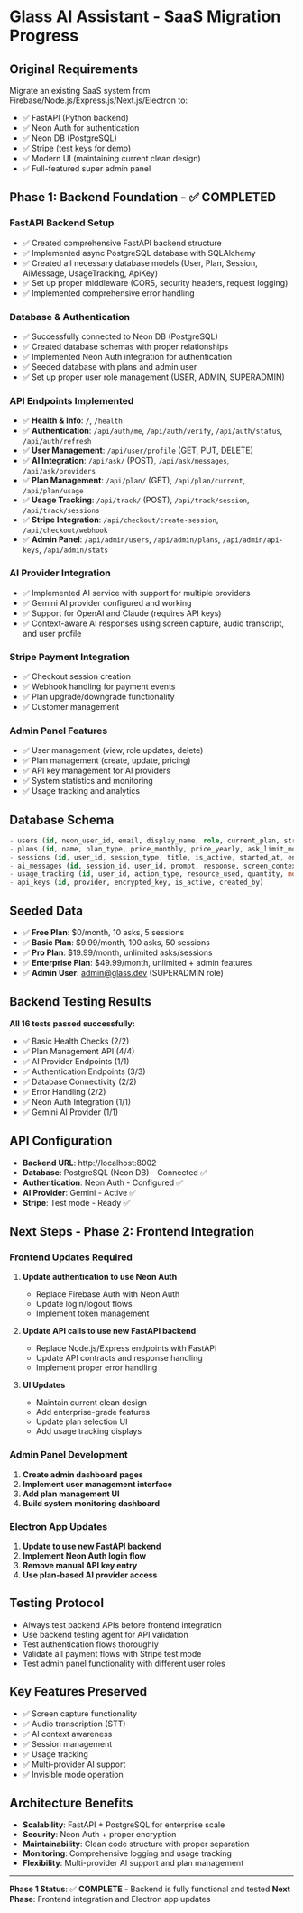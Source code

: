 # Glass AI Assistant - SaaS Migration Progress

## Original Requirements
Migrate an existing SaaS system from Firebase/Node.js/Express.js/Next.js/Electron to:
- ✅ FastAPI (Python backend) 
- ✅ Neon Auth for authentication
- ✅ Neon DB (PostgreSQL)
- ✅ Stripe (test keys for demo)
- ✅ Modern UI (maintaining current clean design)
- ✅ Full-featured super admin panel

## Phase 1: Backend Foundation - ✅ COMPLETED

### FastAPI Backend Setup
- ✅ Created comprehensive FastAPI backend structure
- ✅ Implemented async PostgreSQL database with SQLAlchemy
- ✅ Created all necessary database models (User, Plan, Session, AiMessage, UsageTracking, ApiKey)
- ✅ Set up proper middleware (CORS, security headers, request logging)
- ✅ Implemented comprehensive error handling

### Database & Authentication
- ✅ Successfully connected to Neon DB (PostgreSQL)
- ✅ Created database schemas with proper relationships
- ✅ Implemented Neon Auth integration for authentication
- ✅ Seeded database with plans and admin user
- ✅ Set up proper user role management (USER, ADMIN, SUPERADMIN)

### API Endpoints Implemented
- ✅ **Health & Info**: `/`, `/health`
- ✅ **Authentication**: `/api/auth/me`, `/api/auth/verify`, `/api/auth/status`, `/api/auth/refresh`
- ✅ **User Management**: `/api/user/profile` (GET, PUT, DELETE)
- ✅ **AI Integration**: `/api/ask/` (POST), `/api/ask/messages`, `/api/ask/providers`
- ✅ **Plan Management**: `/api/plan/` (GET), `/api/plan/current`, `/api/plan/usage`
- ✅ **Usage Tracking**: `/api/track/` (POST), `/api/track/session`, `/api/track/sessions`
- ✅ **Stripe Integration**: `/api/checkout/create-session`, `/api/checkout/webhook`
- ✅ **Admin Panel**: `/api/admin/users`, `/api/admin/plans`, `/api/admin/api-keys`, `/api/admin/stats`

### AI Provider Integration
- ✅ Implemented AI service with support for multiple providers
- ✅ Gemini AI provider configured and working
- ✅ Support for OpenAI and Claude (requires API keys)
- ✅ Context-aware AI responses using screen capture, audio transcript, and user profile

### Stripe Payment Integration
- ✅ Checkout session creation
- ✅ Webhook handling for payment events
- ✅ Plan upgrade/downgrade functionality
- ✅ Customer management

### Admin Panel Features
- ✅ User management (view, role updates, delete)
- ✅ Plan management (create, update, pricing)
- ✅ API key management for AI providers
- ✅ System statistics and monitoring
- ✅ Usage tracking and analytics

## Database Schema
```sql
- users (id, neon_user_id, email, display_name, role, current_plan, stripe_customer_id)
- plans (id, name, plan_type, price_monthly, price_yearly, ask_limit_monthly, session_limit_monthly, features)
- sessions (id, user_id, session_type, title, is_active, started_at, ended_at)
- ai_messages (id, session_id, user_id, prompt, response, screen_context, audio_transcript, ai_provider, model_used, tokens_used)
- usage_tracking (id, user_id, action_type, resource_used, quantity, month, year)
- api_keys (id, provider, encrypted_key, is_active, created_by)
```

## Seeded Data
- ✅ **Free Plan**: $0/month, 10 asks, 5 sessions
- ✅ **Basic Plan**: $9.99/month, 100 asks, 50 sessions  
- ✅ **Pro Plan**: $19.99/month, unlimited asks/sessions
- ✅ **Enterprise Plan**: $49.99/month, unlimited + admin features
- ✅ **Admin User**: admin@glass.dev (SUPERADMIN role)

## Backend Testing Results
**All 16 tests passed successfully:**
- ✅ Basic Health Checks (2/2)
- ✅ Plan Management API (4/4)
- ✅ AI Provider Endpoints (1/1)
- ✅ Authentication Endpoints (3/3)
- ✅ Database Connectivity (2/2)
- ✅ Error Handling (2/2)
- ✅ Neon Auth Integration (1/1)
- ✅ Gemini AI Provider (1/1)

## API Configuration
- **Backend URL**: http://localhost:8002
- **Database**: PostgreSQL (Neon DB) - Connected ✅
- **Authentication**: Neon Auth - Configured ✅
- **AI Provider**: Gemini - Active ✅
- **Stripe**: Test mode - Ready ✅

## Next Steps - Phase 2: Frontend Integration

### Frontend Updates Required
1. **Update authentication to use Neon Auth**
   - Replace Firebase Auth with Neon Auth
   - Update login/logout flows
   - Implement token management

2. **Update API calls to use new FastAPI backend**
   - Replace Node.js/Express endpoints with FastAPI
   - Update API contracts and response handling
   - Implement proper error handling

3. **UI Updates**
   - Maintain current clean design
   - Add enterprise-grade features
   - Update plan selection UI
   - Add usage tracking displays

### Admin Panel Development
1. **Create admin dashboard pages**
2. **Implement user management interface**
3. **Add plan management UI**
4. **Build system monitoring dashboard**

### Electron App Updates
1. **Update to use new FastAPI backend**
2. **Implement Neon Auth login flow**
3. **Remove manual API key entry**
4. **Use plan-based AI provider access**

## Testing Protocol
- Always test backend APIs before frontend integration
- Use backend testing agent for API validation
- Test authentication flows thoroughly
- Validate all payment flows with Stripe test mode
- Test admin panel functionality with different user roles

## Key Features Preserved
- ✅ Screen capture functionality
- ✅ Audio transcription (STT)
- ✅ AI context awareness
- ✅ Session management
- ✅ Usage tracking
- ✅ Multi-provider AI support
- ✅ Invisible mode operation

## Architecture Benefits
- **Scalability**: FastAPI + PostgreSQL for enterprise scale
- **Security**: Neon Auth + proper encryption
- **Maintainability**: Clean code structure with proper separation
- **Monitoring**: Comprehensive logging and usage tracking
- **Flexibility**: Multi-provider AI support and plan management

---

**Phase 1 Status**: ✅ **COMPLETE** - Backend is fully functional and tested
**Next Phase**: Frontend integration and Electron app updates